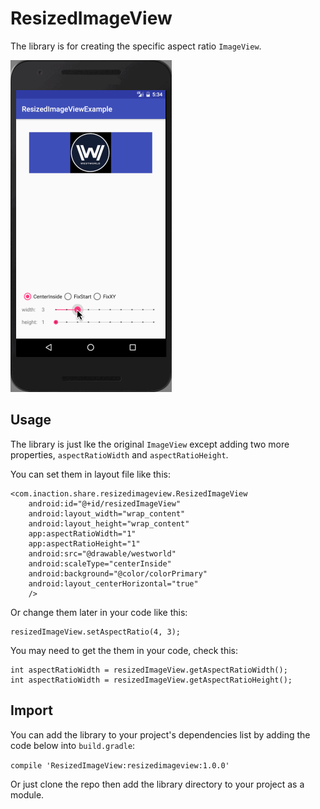 # ResizedImageView

The library is for creating the specific aspect ratio `ImageView`.

![MacDown Screenshot](./images/demo.gif)

## Usage

The library is just lke the original `ImageView` except adding two more properties, `aspectRatioWidth` and `aspectRatioHeight`.

You can set them in layout file like this:

```
<com.inaction.share.resizedimageview.ResizedImageView
    android:id="@+id/resizedImageView"
    android:layout_width="wrap_content"
    android:layout_height="wrap_content"
    app:aspectRatioWidth="1"
    app:aspectRatioHeight="1"
    android:src="@drawable/westworld"
    android:scaleType="centerInside"
    android:background="@color/colorPrimary"
    android:layout_centerHorizontal="true"
    />
```

Or change them later in your code like this:

```
resizedImageView.setAspectRatio(4, 3);
```


You may need to get the them in your code, check this:

```
int aspectRatioWidth = resizedImageView.getAspectRatioWidth();
int aspectRatioWidth = resizedImageView.getAspectRatioHeight();
```

## Import

You can add the library to your project's dependencies list by adding the code below into `build.gradle`:

`compile 'ResizedImageView:resizedimageview:1.0.0'`

Or just clone the repo then add the library directory to your project as a module.
